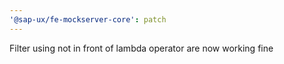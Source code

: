 ```yaml
---
'@sap-ux/fe-mockserver-core': patch
---
```


Filter using not in front of lambda operator are now working fine
